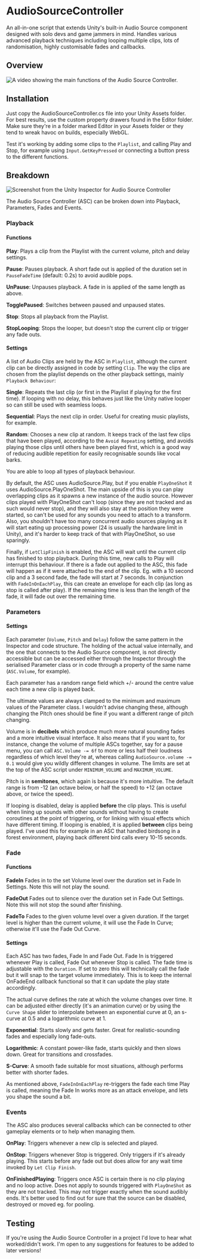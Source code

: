 # AudioSourceController

An all-in-one script that extends Unity's built-in Audio Source component designed with solo devs and game jammers in mind. Handles various advanced playback techniques including looping multiple clips, lots of randomisation, highly customisable fades and callbacks.

## Overview

![A video showing the main functions of the Audio Source Controller.](https://youtu.be/kCCt9cnDWzs)

## Installation

Just copy the AudioSourceController.cs file into your Unity Assets folder. For best results, use the custom property drawers found in the Editor folder. Make sure they're in a folder marked Editor in your Assets folder or they tend to wreak havoc on builds, especially WebGL.

Test it's working by adding some clips to the `Playlist`, and calling Play and Stop, for example using `Input.GetKeyPressed` or connecting a button press to the different functions.

## Breakdown

![Screenshot from the Unity Inspector for Audio Source Controller](../img/asc_2.0_inspector.png)

The Audio Source Controller (ASC) can be broken down into Playback, Parameters, Fades and Events.

### Playback

#### Functions

**Play**: Plays a clip from the Playlist with the current volume, pitch and delay settings.

**Pause**: Pauses playback. A short fade out is applied of the duration set in `PauseFadeTime` (default: 0.2s) to avoid audible pops.

**UnPause**: Unpauses playback. A fade in is applied of the same length as above.

**TogglePaused**: Switches between paused and unpaused states.

**Stop**: Stops all playback from the Playlist.

**StopLooping**: Stops the looper, but doesn't stop the current clip or trigger any fade outs.

#### Settings

A list of Audio Clips are held by the ASC in `Playlist`, although the current clip can be directly assigned in code by setting `Clip`. The way the clips are chosen from the playlist depends on the other playback settings, mainly `Playback Behaviour`:

**Single**: Repeats the last clip (or first in the Playlist if playing for the first time). If looping with no delay, this behaves just like the Unity native looper so can still be used with seamless loops.

**Sequential**: Plays the next clip in order. Useful for creating music playlists, for example.

**Random**: Chooses a new clip at random. It keeps track of the last few clips that have been played, according to the `Avoid Repeating` setting, and avoids playing those clips until others have been played first, which is a good way of reducing audible repetition for easily recognisable sounds like vocal barks.

You are able to loop all types of playback behaviour.

By default, the ASC uses AudioSource.Play, but if you enable `PlayOneShot` it uses AudioSource.PlayOneShot. The main upside of this is you can play overlapping clips as it spawns a new instance of the audio source. However clips played with PlayOneShot can't loop (since they are not tracked and as such would never stop), and they will also stay at the position they were started, so can't be used for any sounds you need to attach to a transform. Also, you shouldn't have too many concurrent audio sources playing as it will start eating up processing power (24 is usually the hardware limit in Unity), and it's harder to keep track of that with PlayOneShot, so use sparingly. 

Finally, if `LetClipFinish` is enabled, the ASC will wait until the current clip has finished to stop playback. During this time, new calls to Play will interrupt this behaviour. If there is a fade out applied to the ASC, this fade will happen as if it were attached to the end of the clip. Eg. with a 10 second clip and a 3 second fade, the fade will start at 7 seconds. In conjunction with `FadeInOnEachPlay`, this can create an envelope for each clip (as long as stop is called after play). If the remaining time is less than the length of the fade, it will fade out over the remaining time.

### Parameters

#### Settings

Each parameter (`Volume`, `Pitch` and `Delay`) follow the same pattern in the Inspector and code structure. The holding of the actual value internally, and the one that connects to the Audio Source component, is not directly accessible but can be accessed either through the Inspector through the serialised Parameter class or in code through a property of the same name (`ASC.Volume`, for example). 

Each parameter has a random range field which +/- around the centre value each time a new clip is played back.

The ultimate values are always clamped to the minimum and maximum values of the Parameter class. I wouldn't advise changing these, although changing the Pitch ones should be fine if you want a different range of pitch changing.

Volume is in **decibels** which produce much more natural sounding fades and a more intuitive visual interface. It also means that if you want to, for instance, change the volume of multiple ASCs together, say for a pause menu, you can call `ASC.Volume -= 6f` to more or less half their loudness regardless of which level they're at, whereas calling `AudioSource.volume -= 0.1` would give you wildly different changes in volume. The limits are set at the top of the ASC script under `MINIMUM_VOLUME` and `MAXIMUM_VOLUME`.

Pitch is in **semitones**, which again is because it's more intuitive. The default range is from -12 (an octave below, or half the speed) to +12 (an octave above, or twice the speed).

If looping is disabled, delay is applied **before** the clip plays. This is useful when lining up sounds with other sounds without having to create coroutines at the point of triggering, or for linking with visual effects which have different timing. If looping is enabled, it is applied **between** clips being played. I've used this for example in an ASC that handled birdsong in a forest environment, playing back different bird calls every 10-15 seconds.

### Fade

#### Functions

**FadeIn** Fades in to the set Volume level over the duration set in Fade In Settings. Note this will not play the sound.

**FadeOut** Fades out to silence over the duration set in Fade Out Settings. Note this will not stop the sound after finishing.

**FadeTo** Fades to the given volume level over a given duration. If the target level is higher than the current volume, it will use the Fade In Curve; otherwise it'll use the Fade Out Curve.

#### Settings

Each ASC has two fades, Fade In and Fade Out. Fade In is triggered whenever Play is called, Fade Out whenever Stop is called.
The fade time is adjustable with the `Duration`. If set to zero this will technically call the fade but it will snap to the target volume immediately. This is to keep the internal OnFadeEnd callback functional so that it can update the play state accordingly.

The actual curve defines the rate at which the volume changes over time. It can be adjusted either directly (it's an animation curve) or by using the `Curve Shape` slider to interpolate between an exponential curve at 0, an s-curve at 0.5 and a logarithmic curve at 1.

**Exponential**: Starts slowly and gets faster. Great for realistic-sounding fades and especially long fade-outs.

**Logarithmic**: A constant power-like fade, starts quickly and then slows down. Great for transitions and crossfades.

**S-Curve**: A smooth fade suitable for most situations, although performs better with shorter fades.

As mentioned above, `FadeInOnEachPlay` re-triggers the fade each time Play is called, meaning the Fade In works more as an attack envelope, and lets you shape the sound a bit.

### Events

The ASC also produces several callbacks which can be connected to other gameplay elements or to help when managing them.

**OnPlay**: Triggers whenever a new clip is selected and played.

**OnStop**: Triggers whenever Stop is triggered. Only triggers if it's already playing. This starts before any fade out but does allow for any wait time invoked by `Let Clip Finish`.

**OnFinishedPlaying**: Triggers once ASC is certain there is no clip playing and no loop active. Does not apply to sounds triggered with `PlayOneShot` as they are not tracked. This may not trigger exactly when the sound audibly ends. It's better used to find out for sure that the source can be disabled, destroyed or moved eg. for pooling.
 

## Testing

If you're using the Audio Source Controller in a project I'd love to hear what worked/didn't work. I'm open to any suggestions for features to be added to later versions!